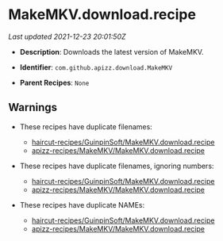 # MakeMKV.download.recipe

_Last updated 2021-12-23 20:01:50Z_

- **Description**: Downloads the latest version of MakeMKV.

- **Identifier**: `com.github.apizz.download.MakeMKV`

- **Parent Recipes**: `None`


## Warnings

- These recipes have duplicate filenames:
    - [haircut-recipes/GuinpinSoft/MakeMKV.download.recipe](/autopkg-dupe-tracker/haircut-recipes/GuinpinSoft/MakeMKV.download.recipe)
    - [apizz-recipes/MakeMKV/MakeMKV.download.recipe](/autopkg-dupe-tracker/apizz-recipes/MakeMKV/MakeMKV.download.recipe)

- These recipes have duplicate filenames, ignoring numbers:
    - [haircut-recipes/GuinpinSoft/MakeMKV.download.recipe](/autopkg-dupe-tracker/haircut-recipes/GuinpinSoft/MakeMKV.download.recipe)
    - [apizz-recipes/MakeMKV/MakeMKV.download.recipe](/autopkg-dupe-tracker/apizz-recipes/MakeMKV/MakeMKV.download.recipe)

- These recipes have duplicate NAMEs:
    - [haircut-recipes/GuinpinSoft/MakeMKV.download.recipe](/autopkg-dupe-tracker/haircut-recipes/GuinpinSoft/MakeMKV.download.recipe)
    - [apizz-recipes/MakeMKV/MakeMKV.download.recipe](/autopkg-dupe-tracker/apizz-recipes/MakeMKV/MakeMKV.download.recipe)